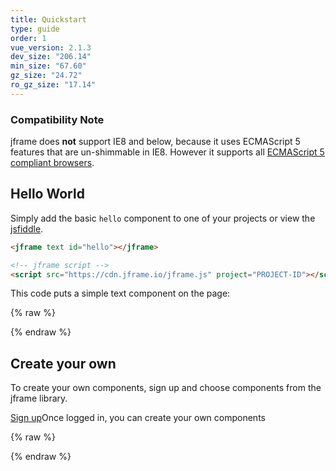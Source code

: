 ```yaml
---
title: Quickstart
type: guide
order: 1
vue_version: 2.1.3
dev_size: "206.14"
min_size: "67.60"
gz_size: "24.72"
ro_gz_size: "17.14"
---
```


### Compatibility Note

jframe does **not** support IE8 and below, because it uses ECMAScript 5 features that are un-shimmable in IE8. However it supports all [ECMAScript 5 compliant browsers](http://caniuse.com/#feat=es5).

## Hello World

Simply add the basic `hello` component to one of your projects or view the [jsfiddle](https://jsfiddle.net/jframe/hvnx6p0q/).

``` html
<jframe text id="hello"></jframe>

<!-- jframe script -->
<script src="https://cdn.jframe.io/jframe.js" project="PROJECT-ID"></script>
```
This code puts a simple text component on the page:

{% raw %}
<div class="demo">
  <jframe text id="hello"></jframe>
</div>
{% endraw %}

## Create your own

To create your own components, sign up and choose components from the jframe library.

<div id="downloads">
  <a class="button" href="https://jframe.io/auth/signup">Sign up</a><span class="light info">Once logged in, you can create your own components</span>
</div>

{% raw %}
<!-- jframe script -->
<script src="https://cdn.jframe.io/jframe.js" project="jframe"></script>
{% endraw %}
